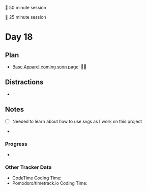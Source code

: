 🍒 50 minute session

🍅 25 minute session

# Day 18

## Plan
- [Base Apparel coming soon page](https://www.frontendmentor.io/challenges/base-apparel-coming-soon-page-5d46b47f8db8a7063f9331a0): 🍒🍒

## Distractions
- 


## Notes
- [ ] Needed to learn about how to use svgs as I work on this project
- 
  
### Progress
- 

### Other Tracker Data
- CodeTime Coding Time: 
- Pomodoro/timetrack.io Coding Time: 